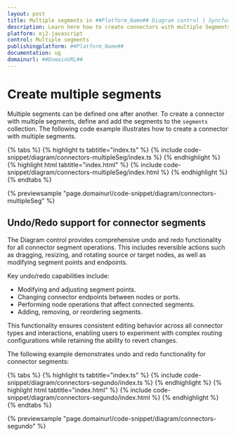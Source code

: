 ```yaml
---
layout: post
title: Multiple segments in ##Platform_Name## Diagram control | Syncfusion®
description: Learn here how to create connectors with multiple Segments in Syncfusion® ##Platform_Name## Diagram control of Syncfusion Essential® JS 2 and more
platform: ej2-javascript
control: Multiple segments
publishingplatform: ##Platform_Name##
documentation: ug
domainurl: ##DomainURL##
---
```


# Create multiple segments

Multiple segments can be defined one after another. To create a connector with multiple segments, define and add the segments to the `segments` collection. The following code example illustrates how to create a connector with multiple segments.


{% tabs %}
{% highlight ts tabtitle="index.ts" %}
{% include code-snippet/diagram/connectors-multipleSeg/index.ts %}
{% endhighlight %}
{% highlight html tabtitle="index.html" %}
{% include code-snippet/diagram/connectors-multipleSeg/index.html %}
{% endhighlight %}
{% endtabs %}

{% previewsample "page.domainurl/code-snippet/diagram/connectors-multipleSeg" %}

## Undo/Redo support for connector segments

The Diagram control provides comprehensive undo and redo functionality for all connector segment operations. This includes reversible actions such as dragging, resizing, and rotating source or target nodes, as well as modifying segment points and endpoints.

Key undo/redo capabilities include:

* Modifying and adjusting segment points.
* Changing connector endpoints between nodes or ports.
* Performing node operations that affect connected segments.
* Adding, removing, or reordering segments.

This functionality ensures consistent editing behavior across all connector types and interactions, enabling users to experiment with complex routing configurations while retaining the ability to revert changes.

The following example demonstrates undo and redo functionality for connector segments:

{% tabs %}
{% highlight ts tabtitle="index.ts" %}
{% include code-snippet/diagram/connectors-segundo/index.ts %}
{% endhighlight %}
{% highlight html tabtitle="index.html" %}
{% include code-snippet/diagram/connectors-segundo/index.html %}
{% endhighlight %}
{% endtabs %}

{% previewsample "page.domainurl/code-snippet/diagram/connectors-segundo" %}